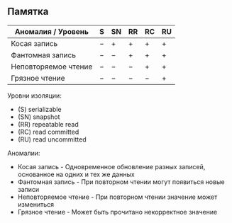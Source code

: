 ## Памятка

Аномалия / Уровень | S | SN | RR | RC | RU
--- | --- | --- | --- | --- | ---
Косая запись | − | + | + | + | +
Фантомная запись | − | − | + | + | +
Неповторяемое чтение | − | − | − | + | +
Грязное чтение | − | − | − | − | +

Уровни изоляции:

* (S) serializable
* (SN) snapshot
* (RR) repeatable read
* (RC) read committed
* (RU) read uncommitted

Аномалии:

* Косая запись - Одновременное обновление разных записей, основанное на одних и тех же данных
* Фантомная запись - При повторном чтении могут появиться новые записи
* Неповторяемое чтение - При повторном чтении значение может измениться
* Грязное чтение - Может быть прочитано некорректное значение
